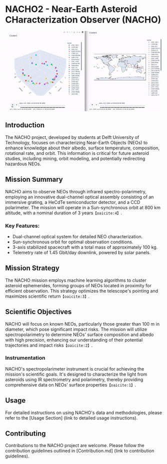 # NACHO2 - Near-Earth Asteroid CHaracterization Observer (NACHO)

![](https://raw.githubusercontent.com/MarnixMeersman/NACHO2/main/ezgif.com-video-to-gif.gif)
## Introduction
The NACHO project, developed by students at Delft University of Technology, focuses on characterizing Near-Earth Objects (NEOs) to enhance knowledge about their albedo, surface temperature, composition, rotational rate, and orbit. This information is critical for future asteroid studies, including mining, orbit modeling, and potentially redirecting hazardous NEOs.

## Mission Summary
NACHO aims to observe NEOs through infrared spectro-polarimetry, employing an innovative dual-channel optical assembly consisting of an immersive grating, a HeCdTe semiconductor detector, and a CCD polarimeter. The mission will operate in a Sun-synchronous orbit at 800 km altitude, with a nominal duration of 3 years&#8203;``【oaicite:4】``&#8203;.

### Key Features:
- Dual-channel optical system for detailed NEO characterization.
- Sun-synchronous orbit for optimal observation conditions.
- 3-axis stabilized spacecraft with a total mass of approximately 100 kg.
- Telemetry rate of 1.45 Gbit/day downlink, powered by solar panels.

## Mission Strategy
The NACHO mission employs machine learning algorithms to cluster asteroid ephemerides, forming groups of NEOs located in proximity for efficient observation. This strategy optimizes the telescope's pointing and maximizes scientific return&#8203;``【oaicite:3】``&#8203;.

## Scientific Objectives
NACHO will focus on known NEOs, particularly those greater than 100 m in diameter, which pose significant impact risks. The mission will utilize spectropolarimetry to determine NEOs' surface composition and albedo with high precision, enhancing our understanding of their potential trajectories and impact risks&#8203;``【oaicite:2】``&#8203;.

### Instrumentation
NACHO's spectropolarimeter instrument is crucial for achieving the mission's scientific goals. It's designed to characterize the light from asteroids using IR spectrometry and polarimetry, thereby providing comprehensive data on NEOs' surface properties&#8203;``【oaicite:1】``&#8203;.

## Usage
For detailed instructions on using NACHO's data and methodologies, please refer to the [Usage Section] (link to detailed usage instructions).

## Contributing
Contributions to the NACHO project are welcome. Please follow the contribution guidelines outlined in [Contribution.md] (link to contribution guidelines).
